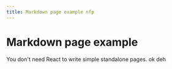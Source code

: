 ```yaml
---
title: Markdown page example nfp
---
```


# Markdown page example

You don't need React to write simple standalone pages. ok deh
